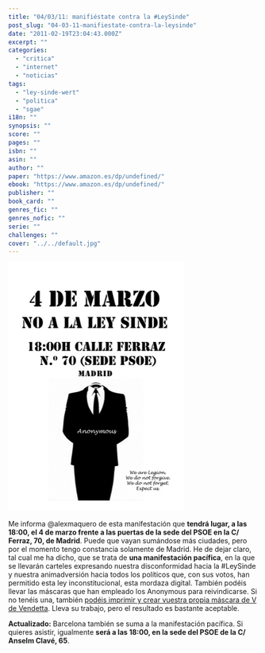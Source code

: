 ```yaml
---
title: "04/03/11: manifiéstate contra la #LeySinde"
post_slug: "04-03-11-manifiestate-contra-la-leysinde"
date: "2011-02-19T23:04:43.000Z"
excerpt: ""
categories: 
  - "critica"
  - "internet"
  - "noticias"
tags: 
  - "ley-sinde-wert"
  - "politica"
  - "sgae"
i18n: ""
synopsis: ""
score: ""
pages: ""
isbn: ""
asin: ""
author: ""
paper: "https://www.amazon.es/dp/undefined/"
ebook: "https://www.amazon.es/dp/undefined/"
publisher: ""
book_card: ""
genres_fic: ""
genres_nofic: ""
serie: ""
challenges: ""
cover: "../../default.jpg"
---
```


![](images/leysinde-4demarzo.jpg "ley sinde 4 de marzo")

Me informa @alexmaquero de esta manifestación que **tendrá lugar, a las 18:00, el 4 de marzo frente a las puertas de la sede del PSOE en la C/ Ferraz, 70, de Madrid**. Puede que vayan sumándose más ciudades, pero por el momento tengo constancia solamente de Madrid. He de dejar claro, tal cual me ha dicho, que se trata de **una manifestación pacífica**, en la que se llevarán carteles expresando nuestra disconformidad hacia la #LeySinde y nuestra animadversión hacia todos los políticos que, con sus votos, han permitido esta ley inconstitucional, esta mordaza digital. También podéis llevar las máscaras que han empleado los Anonymous para reivindicarse. Si no tenéis una, también [podéis imprimir y crear vuestra propia máscara de V de Vendetta](http://hotfile.com/dl/39215539/a391679/guyfawkesmask.zip.html). Lleva su trabajo, pero el resultado es bastante aceptable.

**Actualizado:** Barcelona también se suma a la manifestación pacífica. Si quieres asistir, igualmente **será a las 18:00, en la sede del PSOE de la C/ Anselm Clavé, 65**.
